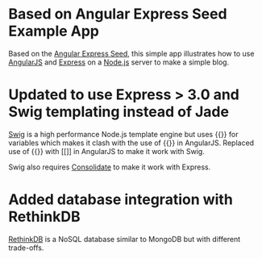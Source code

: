 # Based on Angular Express Seed Example App

Based on the [Angular Express Seed](https://github.com/btford/angular-express-seed), this simple app illustrates how to use [AngularJS](http://angularjs.org/) and [Express](http://expressjs.com/) on a [Node.js](http://nodejs.org/) server to make a simple blog.

# Updated to use Express > 3.0 and Swig templating instead of Jade

[Swig](http://paularmstrong.github.io/swig/) is a high performance Node.js template engine but uses {{}} for variables which makes it clash with the use of {{}} in AngularJS. Replaced use of {{}} with [[]] in AngularJS to make it work with Swig.

Swig also requires [Consolidate](https://github.com/visionmedia/consolidate.js/) to make it work with Express.

# Added database integration with RethinkDB

[RethinkDB](http://www.rethinkdb.com) is a NoSQL database similar to MongoDB but with different trade-offs.